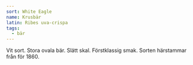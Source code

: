 ```yaml
---
sort: White Eagle
name: Krusbär
latin: Ribes uva-crispa
tags:
  - bär
---
```


Vit sort. Stora ovala bär. Slätt skal. Förstklassig smak. Sorten härstammar från för 1860.
